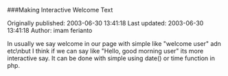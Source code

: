 ###Making Interactive Welcome Text

Originally published: 2003-06-30 13:41:18
Last updated: 2003-06-30 13:41:18
Author: imam ferianto

In usually we say welcome in our page with simple like "welcome user" adn etc\nbut I think if we can say like "Hello, good morning user" its more interactive say. It can be done with simple using date() or time function in php.
